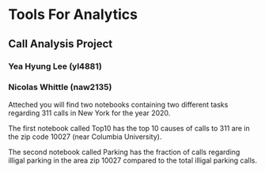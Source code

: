 # Tools For Analytics
## Call Analysis Project

### **Yea Hyung Lee (yl4881)**
### **Nicolas Whittle (naw2135)**

Atteched you will find two notebooks containing two different tasks regarding 311 calls in New York for the year 2020.

The first notebook called Top10 has the top 10 causes of calls to 311 are in the zip code 10027 (near Columbia University).

The second notebook called Parking has the fraction of calls regarding illigal parking in the area zip 10027 compared to the total illigal parking calls.


